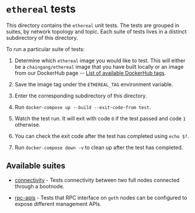 # `ethereal` tests

This directory contains the `ethereal` unit tests. The tests are grouped in suites, by
network topology and topic. Each suite of tests lives in a distinct subdirectory of
this directory.

To run a particular suite of tests:

1. Determine which `ethereal` image you would like to test. This will either be a
`chaingang/ethereal` image that you have built locally or an
image from our DockerHub page --
[List of available DockerHub tags](https://hub.docker.com/r/chaingang/ethereal/tags/).

1. Save the image tag under the `ETHEREAL_TAG` environment variable.

1. Enter the corresponding subdirectory of this directory.

1. Run `docker-compose up --build --exit-code-from test`.

1. Watch the test run. It will exit with code `0` if the test passed and code `1` otherwise.

1. You can check the exit code after the test has completed using `echo $?`.

1. Run `docker-compose down -v` to clean up after the test has completed.


## Available suites

- [connectivity](./connectivity) - Tests connectivity between two full nodes connected through a
bootnode.

- [rpc-apis](./rpc-apis) - Tests that RPC interface on `geth` nodes can be configured to expose
different management APIs.
